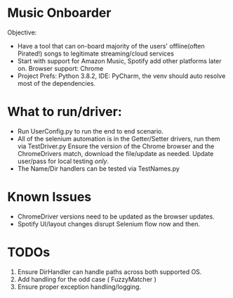 # Music Onboarder
Objective:
* Have a tool that can on-board majority of the users' offline(often Pirated!) songs to legitimate streaming/cloud services
* Start with support for Amazon Music, Spotify add other platforms later on. Browser support: Chrome
* Project Prefs: Python 3.8.2, IDE: PyCharm, the venv should auto resolve most of the dependencies.

# What to run/driver:
* Run UserConfig.py to run the end to end scenario.
* All of the selenium automation is in the Getter/Setter drivers, run them via TestDriver.py
  Ensure the version of the Chrome browser and the ChromeDrivers match, download the file/update as needed.
  Update user/pass for local testing *only*.
* The Name/Dir handlers can be tested via TestNames.py

# Known Issues
* ChromeDriver versions need to be updated as the browser updates.
* Spotify UI/layout changes disrupt Selenium flow now and then.


# TODOs
1. Ensure DirHandler can handle paths across both supported OS.
2. Add handling for the odd case ( FuzzyMatcher )
3. Ensure proper exception handling/logging.


